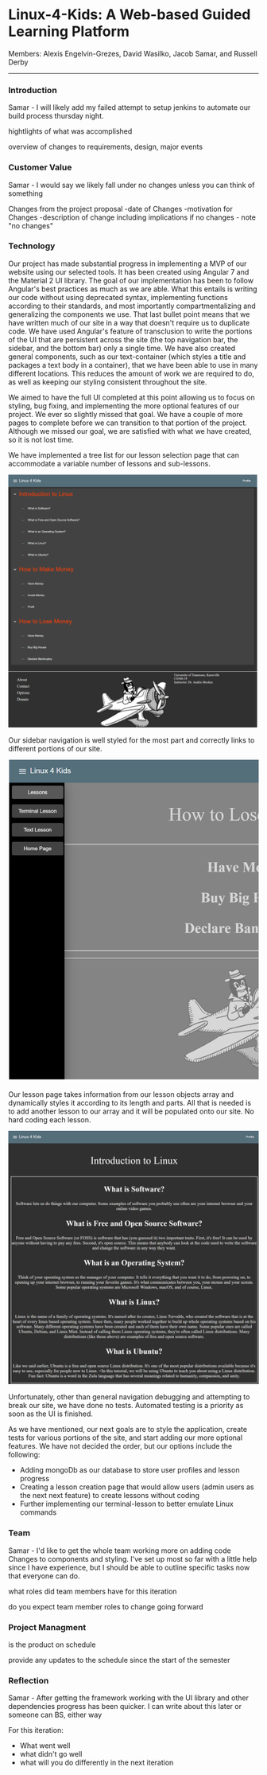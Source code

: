 # Linux-4-Kids: A Web-based Guided Learning Platform

Members: Alexis Engelvin-Grezes, David Wasilko, Jacob Samar, and Russell Derby
___

### Introduction

Samar - I will likely add my failed attempt to setup jenkins to automate
our build process thursday night.

hightlights of what was accomplished

overview of changes to requirements, design, major events

### Customer Value

Samar - I would say we likely fall under no changes unless you can think of something

Changes from the project proposal
  -date of Changes
  -motivation for Changes
  -description of change including implications
if no changes - note "no changes"


### Technology

Our project has made substantial progress in implementing a MVP of our website using
our selected tools. It has been created using Angular 7 and the Material 2 UI library.
The goal of our implementation has been to follow Angular's best practices as much as
we are able. What this entails is writing our code without using deprecated syntax,
implementing functions according to their standards, and most importantly compartmentalizing
and generalizing the components we use. That last bullet point means that we have
written much of our site in a way that doesn't require us to duplicate code. We have
used Angular's feature of transclusion to write the portions of the UI that are
persistent across the site (the top navigation bar, the sidebar, and the bottom bar)
only a single time. We have also created general components, such as our text-container
(which styles a title and packages a text body in a container), that we have been
able to use in many different locations. This reduces the amount of work we are
required to do, as well as keeping our styling consistent throughout the site.

We aimed to have the full UI completed at this point allowing us to focus on styling,
bug fixing, and implementing the more optional features of our project. We ever so
slightly missed that goal. We have a couple of more pages to complete before we can
transition to that portion of the project. Although we missed our goal, we are
satisfied with what we have created, so it is not lost time.

We have implemented a tree list for our lesson selection page that can accommodate
a variable number of lessons and sub-lessons.

![Tree List](src/assets/lesson-select.PNG)

Our sidebar navigation is well styled for the most part and correctly links to
different portions of our site.

![Sidebar](src/assets/sidebar.PNG)

Our lesson page takes information from our lesson objects array and dynamically
styles it according to its length and parts. All that is needed is to add another
lesson to our array and it will be populated onto our site. No hard coding each lesson.

![Text-lesson](src/assets/text-lesson.PNG)

Unfortunately, other than general navigation debugging and attempting to break our
site, we have done no tests. Automated testing is a priority as soon as the UI is finished.

As we have mentioned, our next goals are to style the application, create tests
for various portions of the site, and start adding our more optional features. We
have not decided the order, but our options include the following:
  - Adding mongoDb as our database to store user profiles and lesson progress
  - Creating a lesson creation page that would allow users (admin users as the
    next next feature) to create lessons without coding
  - Further implementing our terminal-lesson to better emulate Linux commands

### Team

Samar - I'd like to get the whole team working more on adding code Changes
to components and styling. I've set up most so far with a little help since I
have experience, but I should be able to outline specific tasks now that everyone
can do.

what roles did team members have for this iteration

do you expect team member roles to change going forward



### Project Managment

is the product on schedule

provide any updates to the schedule since the start of the semester


### Reflection

Samar - After getting the framework working with the UI library and other
dependencies progress has been quicker. I can write about this later or someone
can BS, either way

For this iteration:
  - What went well
  - what didn't go well
  - what will you do differently in the next iteration
